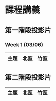 # 課程講義

## 第一階段投影片
### Week 1 (03/06)
| 主題 | 北區 | 竹區 |
| --- | --- | --- |

## 第二階段投影片
| 主題 | 北區 | 竹區 |
| --- | --- | --- |
